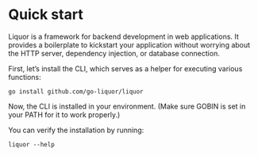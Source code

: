 # Quick start

Liquor is a framework for backend development in web applications. It provides a boilerplate to kickstart your application without worrying about the HTTP server, dependency injection, or database connection.


First, let’s install the CLI, which serves as a helper for executing various functions:

```
go install github.com/go-liquor/liquor
```

Now, the CLI is installed in your environment. (Make sure GOBIN is set in your PATH for it to work properly.)

You can verify the installation by running:

```
liquor --help
```